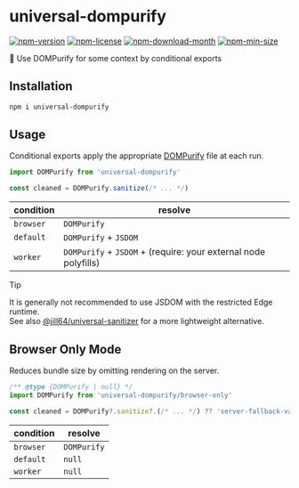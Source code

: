 <!----- BEGIN GHOST DOCS HEADER ----->

# universal-dompurify

[![npm-version](https://img.shields.io/npm/v/universal-dompurify)](https://npmjs.com/package/universal-dompurify) [![npm-license](https://img.shields.io/npm/l/universal-dompurify)](https://npmjs.com/package/universal-dompurify) [![npm-download-month](https://img.shields.io/npm/dm/universal-dompurify)](https://npmjs.com/package/universal-dompurify) [![npm-min-size](https://img.shields.io/bundlephobia/min/universal-dompurify)](https://npmjs.com/package/universal-dompurify)

💎 Use DOMPurify for some context by conditional exports

<!----- END GHOST DOCS HEADER ----->

## Installation

```sh
npm i universal-dompurify
```

## Usage

Conditional exports apply the appropriate [DOMPurify](https://github.com/cure53/DOMPurify#readme) file at each run.

```js
import DOMPurify from 'universal-dompurify'

const cleaned = DOMPurify.sanitize(/* ... */)
```

| condition | resolve                                                         |
| --------- | --------------------------------------------------------------- |
| `browser` | `DOMPurify`                                                     |
| `default` | `DOMPurify` + `JSDOM`                                           |
| `worker`  | `DOMPurify` + `JSDOM` + (require: your external node polyfills) |

> [!TIP]
> It is generally not recommended to use JSDOM with the restricted Edge runtime.  
> See also [@jill64/universal-sanitizer](https://github.com/jill64/universal-sanitizer) for a more lightweight alternative.

## Browser Only Mode

Reduces bundle size by omitting rendering on the server.

```js
/** @type {DOMPurify | null} */
import DOMPurify from 'universal-dompurify/browser-only'

const cleaned = DOMPurify?.sanitize?.(/* ... */) ?? 'server-fallback-value'
```

| condition | resolve     |
| --------- | ----------- |
| `browser` | `DOMPurify` |
| `default` | `null`      |
| `worker`  | `null`      |
